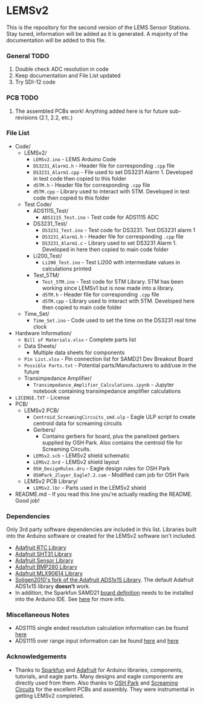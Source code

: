 # LEMSv2
This is the repository for the second version of the LEMS Sensor Stations. Stay tuned, information will be added as it is generated. A majority of the documentation will be added to this file.

### General TODO
1. Double check ADC resolution in code
2. Keep documentation and File List updated
3. Try SDI-12 code

### PCB TODO
1. The assembled PCBs work! Anything added here is for future sub-revisions (2.1, 2.2, etc.)



### File List
* Code/
	* LEMSv2/
		* `LEMSv2.ino` - LEMS Arduino Code
		* `DS3231_Alarm1.h` - Header file for corresponding `.cpp` file
		* `DS3231_Alarm1.cpp` - File used to set DS3231 Alarm 1. Developed in test code then copied to this folder
		* `d5TM.h` - Header file for corresponding `.cpp` file
		* `d5TM.cpp` - Library used to interact with 5TM. Developed in test code then copied to this folder
	* Test Code/
		* ADS1115_Test/
			* `ADS1115_Test.ino` - Test code for ADS1115 ADC
		* DS3231_Test/
			* `DS3231_Test.ino` - Test code for DS3231. Test DS3231 alarm 1
			* `DS3231_Alarm1.h` - Header file for corresponding `.cpp` file
			* `DS3231_Alarm1.c` - Library used to set DS3231 Alarm 1. Developed in here then copied to main code folder
		* Li200_Test/
			* `Li200_Test.ino` - Test Li200 with intermediate values in calculations printed
		* Test_5TM/
			* `Test_5TM.ino` - Test code for 5TM Library. 5TM has been working since LEMSv1 but is now made into a library.
			* `d5TM.h` - Header file for corresponding `.cpp` file
			* `d5TM.cpp` - Library used to interact with 5TM. Developed here then copied to main code folder
	* Time_Set/
		* `Time_Set.ino` - Code used to set the time on the DS3231 real time clock
* Hardware Information/
	* `Bill of Materials.xlsx` - Complete parts list
	* Data Sheets/
		* Multiple data sheets for components
	* `Pin List.xlsx` - Pin connection list for SAMD21 Dev Breakout Board
	* `Possible Parts.txt` - Potential parts/Manufacturers to add/use in the future
	* Transimpedance Amplifier/
		* `Transimpedance_Amplifier_Calculations.ipynb` - Jupyter notebook containing transimpedance amplifier calculations
* `LICENSE.TXT` - License
* PCB/
	* LEMSv2 PCB/
		* `Centroid_ScreamingCircuits_smd.ulp` - Eagle ULP script to create centroid data for screaming circuits
		* Gerbers/
			* Contains gerbers for board, plus the panelized gerbers supplied by OSH Park. Also contains the centroid file for Screaming Circuits.
		* `LEMSv2.sch` - LEMSv2 shield schematic
		* `LEMSv2.brd` - LEMSv2 shield layout
		* `OSH_DesignRules.dru` - Eagle design rules for OSH Park
		* `OSHPark_2layer_Eagle7.2.cam` - Modified cam job for OSH Park
	* LEMSv2 PCB Library/
		* `LEMSv2.lbr` - Parts used in the LEMSv2 shield
* README.md - If you read this line you're actually reading the README. Good job!



### Dependencies
Only 3rd party software dependencies are included in this list. Libraries built into the Arduino software or created for the LEMSv2 software isn't included.

* [Adafruit RTC Library](https://github.com/adafruit/RTClib)
* [Adafruit SHT31 Library](https://github.com/adafruit/Adafruit_SHT31)
* [Adafruit Sensor Library](https://github.com/adafruit/Adafruit_Sensor)
* [Adafruit BMP280 Library](https://github.com/adafruit/Adafruit_BMP280_Library)
* [Adafruit MLX90614 Library](https://github.com/adafruit/Adafruit-MLX90614-Library)
* [Soligen2010's fork of the Adafruit ADS1x15 Library](https://github.com/soligen2010/Adafruit_ADS1X15). The default Adafruit ADS1x15 library **doesn't** work.
* In addition, the Sparkfun SAMD21 [board definition](https://raw.githubusercontent.com/sparkfun/Arduino_Boards/master/IDE_Board_Manager/package_sparkfun_index.json
) needs to be installed into the Arduino IDE. See [here](https://learn.sparkfun.com/tutorials/samd21-minidev-breakout-hookup-guide/setting-up-arduino) for more info.

### Miscellaneous Notes
- ADS1115 single ended resolution calculation information can be found [here](https://e2e.ti.com/support/data_converters/precision_data_converters/f/73/t/489070)
- ADS1115 over range input information can be found [here](https://e2e.ti.com/support/data_converters/precision_data_converters/f/73/p/398187/1407689#1407689) and [here](https://e2e.ti.com/support/data_converters/precision_data_converters/f/73/t/378122)

### Acknowledgements
* Thanks to [Sparkfun](https://www.sparkfun.com) and [Adafruit](https://www.adafruit.com) for Arduino libraries, components, tutorials, and eagle parts. Many designs and eagle components are directly used from them. Also thanks to [OSH Park](www.oshpark.com) and [Screaming Circuits](www.screamingcircuits.com) for the excellent PCBs and assembly. They were instrumental in getting LEMSv2 completed.
